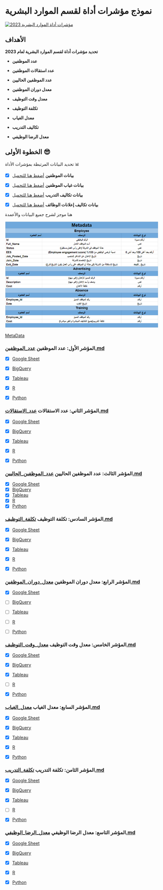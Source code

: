 
# نموذج مؤشرات أداة لقسم الموارد البشرية

<div lang="ar" class='tableauPlaceholder' id='viz1699122024315' style='position: relative'><noscript><a lang="ar"  href='https:&#47;&#47;github.com&#47;alsobihi&#47;HR-KPI'><img lang="ar"  alt='مؤشرات أداة الموارد البشرية 2023 ' src='https:&#47;&#47;public.tableau.com&#47;static&#47;images&#47;20&#47;2023_16991213214090&#47;2023&#47;1_rss.png' style='border: none' /></a></noscript><object class='tableauViz'  style='display:none;'><param name='host_url' value='https%3A%2F%2Fpublic.tableau.com%2F' /> <param lang="ar"  name='embed_code_version' value='3' /> <param lang="ar"  name='site_root' value='' /><param lang="ar"  name='name' value='2023_16991213214090&#47;2023' /><param lang="ar"  name='tabs' value='no' /><param name='toolbar' value='yes' /><param lang="ar"  name='static_image' value='https:&#47;&#47;public.tableau.com&#47;static&#47;images&#47;20&#47;2023_16991213214090&#47;2023&#47;1.png' /> <param lang="ar"  name='animate_transition' value='yes' /><param lang="ar"  name='display_static_image' value='yes' /><param lang="ar"  name='display_spinner' value='yes' /><param lang="ar"  name='display_overlay' value='yes' /><param lang="ar"   name='display_count' value='yes' /><param lang="ar"  name='language' value='ar-sa' /></object></div>       



## الأهداف 


  **تحديد مؤشرات أداة لقسم الموارد البشرية لعام 2023**
  

* **عدد الموظفين**
*  **عدد استقالات الموظفين**
* **عدد الموظفين الحاليين**
 

* **معدل دوران الموظفين**
*  **معدل وقت التوظيف**
*  **تكلفة التوظيف** 
* **معدل الغياب**
* **تكاليف التدريب**
* **معدل الرضا الوظيفي**



## الخطوة الأولى  😎
تحديد البيانات المرتبطة بمؤشرات الأداة :bar_chart:

+  [x] **بيانات الموظفين** [أضغط هنا للتحميل](data/HR-KPI_Employee.csv)
+  [x] **بيانات غياب الموظفين** [أضغط هنا للتحميل](data/HR-KPI_Absence.csv)
+  [x] **بيانات تكاليف التدريب** [أضغط هنا للتحميل](data/HR-KPI_Training.csv)
+  [x] **بيانات تكاليف إعلانات الوظائف** [أضغط هنا للتحميل](data/HR-KPI_Advertising.csv)



هنا موجز لشرح جميع البيانات والأعمدة 


![شرح تفاصيل البيانات ](data/metadata.png)

[MetaData](https://docs.google.com/spreadsheets/d/10PCT9hpFjGG23YWSh-tIuiqYqdaWoGqrRjr1AHKnGdM/edit?usp=sharing)




###  المؤشر الأول: عدد الموظفين [عدد_الموظفين.md](kpi/عدد_الموظفين.md)
- [x] [Google Sheet](https://github.com/alsobihi/HR-KPI/blob/main/kpi/عدد_الموظفين.md#google-sheet)
- [x] [BigQuery](https://github.com/alsobihi/HR-KPI/blob/main/kpi/عدد_الموظفين.md#bigquery)
- [x] [Tableau](https://github.com/alsobihi/HR-KPI/blob/main/kpi/عدد_الموظفين.md#tableau)
- [x] [R](https://github.com/alsobihi/HR-KPI/blob/main/kpi/عدد_الموظفين.md#r)
- [x] [Python](https://github.com/alsobihi/HR-KPI/blob/main/kpi/عدد_الموظفين.md#python)



### المؤشر الثاني: عدد الاستقالات [عدد_الاستقالات.md](kpi/عدد_الاستقالات.md)
- [x] [Google Sheet](kpi/عدد_الاستقالات.md#google-sheet)
- [x] [BigQuery](kpi/عدد_الاستقالات.md#bigquery)
- [x] [Tableau](kpi/عدد_الاستقالات.md#tableau)
- [x] [R](kpi/عدد_الاستقالات.md#r)
- [x] [Python](kpi/عدد_الاستقالات.md#python)



### المؤشر الثالث: عدد الموظفين الحاليين [عدد_الموظفين_الحاليين.md](kpi/عدد_الموظفين_الحاليين.md)
- [x] [Google Sheet](kpi/عدد_الموظفين_الحاليين.md#google-sheet)
- [x] [BigQuery](kpi/عدد_الموظفين_الحاليين.md#bigquery)
- [x] [Tableau](kpi/عدد_الموظفين_الحاليين.md#tableau)
- [x] [R](kpi/عدد_الموظفين_الحاليين.md#r)
- [x] [Python](kpi/عدد_الموظفين_الحاليين.md#python)

### المؤشر السادس: تكلفة التوظيف [تكلفة_التوظيف.md](kpi/تكلفة_التوظيف.md)
- [x] [Google Sheet](kpi/تكلفة_التوظيف.md#google-sheet)
- [x] [BigQuery](kpi/تكلفة_التوظيف.md#bigquery)
- [x] [Tableau](kpi/تكلفة_التوظيف.md#tableau)
- [x] [R](kpi/تكلفة_التوظيف.md#r)
- [x] [Python](kpi/تكلفة_التوظيف.md#python)


### المؤشر الرابع: معدل دوران الموظفين [معدل_دوران_الموظفين.md](kpi/معدل_دوران_الموظفين.md)
- [x] [Google Sheet](kpi/معدل_دوران_الموظفين.md#google-sheet)
- [ ] [BigQuery](#bigquery)
- [ ] [Tableau](#tableau)
- [ ] [R](#r)
- [ ] [Python](#python)


### المؤشر الخامس: معدل وقت التوظيف [معدل_وقت_التوظيف.md](kpi/معدل_وقت_التوظيف.md)
- [x] [Google Sheet](kpi/معدل_وقت_التوظيف.md#google-sheet)
- [x] [BigQuery](kpi/معدل_وقت_التوظيف.md#bigquery)
- [x] [Tableau](kpi/معدل_وقت_التوظيف.md#tableau)
- [ ] [R](#r)
- [x] [Python](kpi/معدل_وقت_التوظيف.md#python)





### المؤشر السابع: معدل الغياب [معدل_الغياب.md](kpi/معدل_الغياب.md)
- [x] [Google Sheet](kpi/معدل_الغياب.md#google-sheet)
- [x] [BigQuery](kpi/معدل_الغياب.md#bigquery)
- [x] [Tableau](kpi/معدل_الغياب.md#tableau)
- [x] [R](kpi/معدل_الغياب.md#r)
- [x] [Python](kpi/معدل_الغياب.md#python)


### المؤشر الثامن:  تكلفة التدريب [تكلفة_التدريب.md](kpi/تكلفة_التدريب.md)
- [x] [Google Sheet](kpi/تكلفة_التدريب.md#google-sheet)
- [x] [BigQuery](kpi/تكلفة_التدريب.md#bigquery)
- [x] [Tableau](kpi/تكلفة_التدريب.md#tableau)
- [ ] [R](#r)
- [x] [Python](kpi/تكلفة_التدريب.md#python)


### المؤشر التاسع: معدل الرضا الوظيفي [معدل_الرضا_الوظيفي.md](kpi/معدل_الرضا_الوظيفي.md)
- [x] [Google Sheet](kpi/معدل_الرضا_الوظيفي.md#google-sheet)
- [x] [BigQuery](kpi/معدل_الرضا_الوظيفي.md#bigquery)
- [x] [Tableau](kpi/معدل_الرضا_الوظيفي.md#tableau)
- [x] [R](kpi/معدل_الرضا_الوظيفي.md#r)
- [x] [Python](kpi/معدل_الرضا_الوظيفي.md#python)



